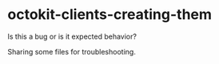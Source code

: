 # octokit-clients-creating-them
Is this a bug or is it expected behavior?

Sharing some files for troubleshooting.
